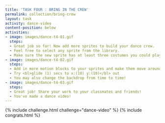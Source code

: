 ```yaml
---
title: 'TASK FOUR : BRING IN THE CREW'
permalink: collection/bring-crew
layout: task
activity: dance-video
content-position: below
activities:
- image: images/dance-t4-01.gif
  steps:
  - Great job so far! Now add more sprites to build your dance crew.
  - Feel free to select any sprite from the library.
  - Make sure the new sprite has at least three costumes you could play with.
- image: images/dance-t4-02.gif
  steps:
  - Add in more motion blocks to your sprites and make them move around the stage.
  - Try <bl>glide (1) secs to x:(10) y:(10)</bl> out
  - You may also change the backdrop from time to time!
- image: images/dance-t4-03.gif
  steps:
  - Great job! Share your work to your classmates and friends!
  - You've made a dance video!
---
```


{% include challenge.html challenge="dance-video" %}
{% include congrats.html %}
